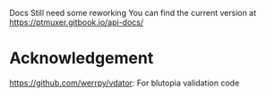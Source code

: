 Docs Still need some reworking
You can find the current version at
https://ptmuxer.gitbook.io/api-docs/


# Acknowledgement
https://github.com/werrpy/vdator: For blutopia validation code

